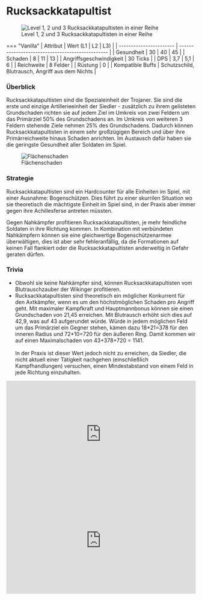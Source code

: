 # Rucksackkatapultist

<figure><img src="../../assets/Rucksacklineup.png" alt="Level 1, 2 und 3 Rucksackkatapultisten in einer Reihe"><figcaption>Level 1, 2 und 3 Rucksackkatapultisten in einer Reihe</figcaption></figure>


=== "Vanilla"
	| Attribut                | Wert (L1 \| L2 \| L3)                            |
	| ----------------------- | ------------------------------------------------ |
	| Gesundheit              | 30 \| 40 \| 45                                   |
	| Schaden                 | 8 \| 11 \| 13                                    |
	| Angriffsgeschwindigkeit | 30 Ticks                                         |
	| DPS                     | 3,7 \| 5,1 \| 6                                  |
	| Reichweite              | 8 Felder                                         |
	| Rüstung                 | 0                                                |
	| Kompatible Buffs        | Schutzschild, Blutrausch, Angriff aus dem Nichts |



### Überblick

Rucksackkatapultisten sind die Spezialeinheit der Trojaner. Sie sind die erste und einzige Artillerieeinheit der Siedler - zusätzlich zu ihrem gelisteten Grundschaden richten sie auf jedem Ziel im Umkreis von zwei Feldern um das Primärziel 50% des Grundschadens an. Im Umkreis von weiteren 3 Feldern stehende Ziele nehmen 25% des Grundschadens. Dadurch können Rucksackkatapultisten in einem sehr großzügigen Bereich und über ihre Primärreichweite hinaus Schaden anrichten. Im Austausch dafür haben sie die geringste Gesundheit aller Soldaten im Spiel.

<figure><img src="../../assets/Flächenschaden Rucksackkatapultist.png" alt="Flächenschaden"><figcaption>Flächenschaden</figcaption></figure>

### Strategie

Rucksackkatapultisten sind ein Hardcounter für alle Einheiten im Spiel, mit einer Ausnahme: Bogenschützen. Dies führt zu einer skurrilen Situation wo sie theoretisch die mächtigste Einheit im Spiel sind, in der Praxis aber immer gegen ihre Achillesferse antreten müssten.

Gegen Nahkämpfer profitieren Rucksackkatapultisten, je mehr feindliche Soldaten in ihre Richtung kommen. In Kombination mit verbündeten Nahkämpfern können sie eine gleichwertige Bogenschützenarmee überwältigen, dies ist aber sehr fehleranfällig, da die Formationen auf keinen Fall flankiert oder die Rucksackkatapultisten anderweitig in Gefahr geraten dürfen.

### Trivia

* Obwohl sie keine Nahkämpfer sind, können Rucksackkatapultisten vom Blutrauschzauber der Wikinger profitieren.
* Rucksackkatapultisten sind theoretisch ein möglicher Konkurrent für den Axtkämpfer, wenn es um den höchstmöglichen Schaden pro Angriff geht. Mit maximaler Kampfkraft und Hauptmannbonus können sie einen Grundschaden von 21,45 erreichen. Mit Blutrausch erhöht sich dies auf 42,9, was auf 43 aufgerundet würde. Würde in jedem möglichen Feld um das Primärziel ein Gegner stehen, kämen dazu 18\*21=378 für den inneren Radius und 72\*10=720 für den äußeren Ring. Damit kommen wir auf einen Maximalschaden von 43+378+720 = 1141.\
  \
  In der Praxis ist dieser Wert jedoch nicht zu erreichen, da Siedler, die nicht aktuell einer Tätigkeit nachgehen (einschließlich Kampfhandlungen) versuchen, einen Mindestabstand von einem Feld in jede Richtung einzuhalten.

<iframe style="width: 100%;aspect-ratio:16/9;" src="https://www.youtube.com/embed/GNe78yzZSAM" frameborder="0" allowfullscreen></iframe>

<iframe style="width: 100%;aspect-ratio:16/9;" src="https://www.youtube.com/embed/sQDU8RK_WBM" frameborder="0" allowfullscreen></iframe>
